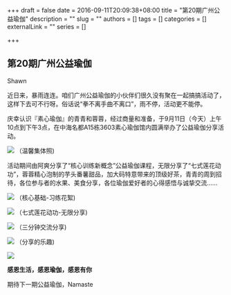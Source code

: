 +++
draft = false
date = 2016-09-11T20:09:38+08:00
title = "第20期广州公益瑜伽"
description = ""
slug = ""
authors = []
tags = []
categories = []
externalLink = ""
series = []

+++

## **第20期广州公益瑜伽**

Shawn 

近日来，暴雨连连。咱们广州公益瑜伽的小伙伴们很久没有聚在一起搞搞活动了，这样下去可不行呀。俗话说“拳不离手曲不离口”，雨不停，活动更不能停。

庆幸认识『素心瑜伽』的青青和蓉蓉，经过商量和准备，于9月11日（今天）上午10点到下午3点，在中海名都A15栋3603素心瑜伽馆内圆满举办了公益瑜伽分享活动。

![](https://img.omoe.eu.org/file/f7aef47f1c01c2d157026.jpg)
（温馨集体照)

活动期间由阿爽分享了“核心训练新概念”公益瑜伽课程，无限分享了“七式莲花动功”，蓉蓉精心泡制的芋头番薯甜品，加大码特意带来的顶级好茶，青青的周到招待，各位参与者的水果、美食分享，各位瑜伽爱好者的心得感悟与诚挚交流……

![](https://img.omoe.eu.org/file/44d4d03c27c3dceb963c7.jpg)
（核心基础-习练花絮)

![](https://img.omoe.eu.org/file/22f2039aea4d4c1d09383.jpg)
（七式莲花动功-无限分享)

![](https://img.omoe.eu.org/file/a31f4d8d35379b2cda805.jpg)
（三分钟交流分享)

![](https://img.omoe.eu.org/file/72197585af806c2322f25.jpg)
（分享的乐趣)

![](https://img.omoe.eu.org/file/b5a60104ef3402fc05706.jpg)

**感恩生活，感恩瑜伽，感恩有你**

期待下一期公益瑜伽，Namaste

